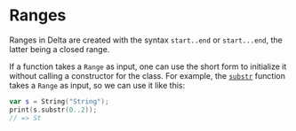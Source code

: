 # Ranges

Ranges in Delta are created with the syntax `start..end` or `start...end`, the
latter being a closed range.

If a function takes a `Range` as input, one can use the short form to
initialize it without calling a constructor for the class. For example, the
[`substr`](https://github.com/delta-lang/delta/blob/863938ae9b7f3e472d9a0d85351824f379e4a0c9/stdlib/String.delta#L94)
function takes a `Range` as input, so we can use it like this:

```swift
var s = String("String");
print(s.substr(0..2));
// => St
```


